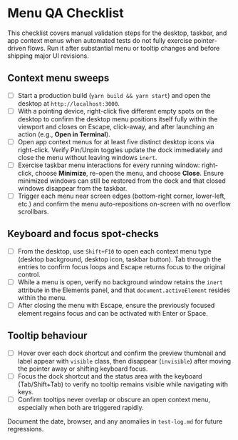 # Menu QA Checklist

This checklist covers manual validation steps for the desktop, taskbar, and app context menus when automated tests do not fully exercise pointer-driven flows. Run it after substantial menu or tooltip changes and before shipping major UI revisions.

## Context menu sweeps

- [ ] Start a production build (`yarn build && yarn start`) and open the desktop at `http://localhost:3000`.
- [ ] With a pointing device, right-click five different empty spots on the desktop to confirm the desktop menu positions itself fully within the viewport and closes on Escape, click-away, and after launching an action (e.g., **Open in Terminal**).
- [ ] Open app context menus for at least five distinct desktop icons via right-click. Verify Pin/Unpin toggles update the dock immediately and close the menu without leaving windows `inert`.
- [ ] Exercise taskbar menu interactions for every running window: right-click, choose **Minimize**, re-open the menu, and choose **Close**. Ensure minimized windows can still be restored from the dock and that closed windows disappear from the taskbar.
- [ ] Trigger each menu near screen edges (bottom-right corner, lower-left, etc.) and confirm the menu auto-repositions on-screen with no overflow scrollbars.

## Keyboard and focus spot-checks

- [ ] From the desktop, use `Shift+F10` to open each context menu type (desktop background, desktop icon, taskbar button). Tab through the entries to confirm focus loops and Escape returns focus to the original control.
- [ ] While a menu is open, verify no background window retains the `inert` attribute in the Elements panel, and that `document.activeElement` resides within the menu.
- [ ] After closing the menu with Escape, ensure the previously focused element regains focus and can be activated with Enter or Space.

## Tooltip behaviour

- [ ] Hover over each dock shortcut and confirm the preview thumbnail and label appear with `visible` class, then disappear (`invisible`) after moving the pointer away or shifting keyboard focus.
- [ ] Focus the dock shortcut and the status area with the keyboard (Tab/Shift+Tab) to verify no tooltip remains visible while navigating with keys.
- [ ] Confirm tooltips never overlap or obscure an open context menu, especially when both are triggered rapidly.

Document the date, browser, and any anomalies in `test-log.md` for future regressions.
